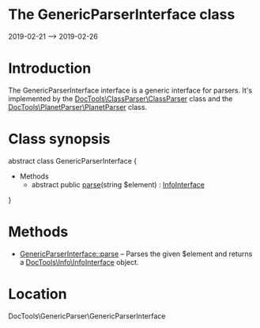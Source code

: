 The GenericParserInterface class
================
2019-02-21 --> 2019-02-26




Introduction
============

The GenericParserInterface interface is a generic interface for parsers.
It's implemented by the [DocTools\ClassParser\ClassParser](https://github.com/lingtalfi/DocTools/blob/master/doc/api/DocTools/ClassParser/ClassParser.md) class and the [DocTools\PlanetParser\PlanetParser](https://github.com/lingtalfi/DocTools/blob/master/doc/api/DocTools/PlanetParser/PlanetParser.md) class.



Class synopsis
==============


abstract class <span class="pl-k">GenericParserInterface</span>  {

- Methods
    - abstract public [parse](https://github.com/lingtalfi/DocTools/blob/master/doc/api/DocTools/GenericParser/GenericParserInterface/parse.md)(string $element) : [InfoInterface](https://github.com/lingtalfi/DocTools/blob/master/doc/api/DocTools/Info/InfoInterface.md)

}






Methods
==============

- [GenericParserInterface::parse](https://github.com/lingtalfi/DocTools/blob/master/doc/api/DocTools/GenericParser/GenericParserInterface/parse.md) &ndash; Parses the given $element and returns a [DocTools\Info\InfoInterface](https://github.com/lingtalfi/DocTools/blob/master/doc/api/DocTools/Info/InfoInterface.md) object.




Location
=============
DocTools\GenericParser\GenericParserInterface